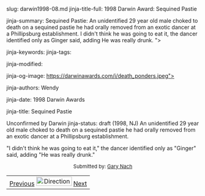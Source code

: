 slug: darwin1998-08.md
jinja-title-full: 1998 Darwin Award: Sequined Pastie

jinja-summary: Sequined Pastie: An unidentified 29 year old male choked to death on a sequined pastie he had orally removed from an exotic dancer at a Phillipsburg establishment. I didn't think he was going to eat it, the dancer identified only as Ginger said, adding He was really drunk. ">

jinja-keywords:
jinja-tags:

jinja-modified:

jinja-og-image: https://darwinawards.com/i/death_ponders.jpeg">

jinja-authors: Wendy

jinja-date: 1998 Darwin Awards


jinja-title: Sequined Pastie

Unconfirmed by Darwin
jinja-status: draft
(1998, NJ) An unidentified 29 year old male choked to death on a sequined pastie he had orally removed from an exotic dancer at a Phillipsburg establishment.
</TD><TD>
"I didn't think he was going to eat it," the dancer identified only as "Ginger" said, adding "He was really drunk."
</TD></TR><TR valign="top"><TD colspan="2">
<P><CENTER><FONT size="-1">Submitted by: <A href="mailto:REMOVE-gnach@k-online.com">Gary Nach</A></FONT></CENTER>
<P><CENTER><FONT size="-1"></FONT>
<P><CENTER><FONT size="-1"></FONT>

<!--#include virtual="/inc/votebar_viewvoteonly" -->

</CENTER>
</CENTER></TD></TR></TABLE>
<TABLE width=100% border=0 background="/i/bgmain.jpg" cellspacing=5 cellpadding=10><TR><TD>
<CENTER>
<A href="darwin1998-07.html">Previous</A> <IMG src="/i/arrowani.gif" width="93" height="24" border="0" alt="Directions"> <A href="darwin1998-09.html">Next</A>
</H2>
</CENTER>

<!--#include file=nav_1998.html -->


